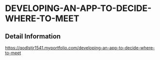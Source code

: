 # DEVELOPING-AN-APP-TO-DECIDE-WHERE-TO-MEET
## Detail Information
https://qodlstjr1541.myportfolio.com/developing-an-app-to-decide-where-to-meet
